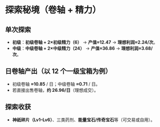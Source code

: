 # 探索秘境（卷轴 + 精力）

## 单次探索
- **初级**：**初级卷轴 + 2×初级精力（6）** → **产值≈12.47** → **理想利润≈2.24/次**。  
- **中级**：**中级卷轴 + 2×中级精力（24）** → **产值≈36.86** → **理想利润≈3.68/次**。

## 日卷轴产出（以 12 个一级宝箱为例）
- 初级卷轴 **≈10.85** / 日；中级卷轴 **≈0.71** / 日。  
- 若直接出售卷轴，**约 26.96/日**（理想成交）。

## 探索收获
- **神祇碎片（Lv1–Lv6）**、三类药剂、**能量宝石/传奇宝石**等（可交易或自用）。